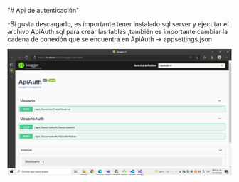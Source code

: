 "# Api de autenticación" 

-Si gusta descargarlo, es importante tener instalado sql server y ejecutar el archivo ApiAuth.sql para crear las tablas
,también es importante cambiar la cadena de conexión que se encuentra en ApiAuth -> appsettings.json



![cap1](https://github.com/AlfredoSV/ApiAuth/blob/main/capturas/cap1.PNG)


